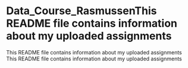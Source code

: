 # Data_Course_RasmussenThis README file contains information about my uploaded assignments
This README file contains information about my uploaded assignments
This README file contains information about my uploaded assignments
